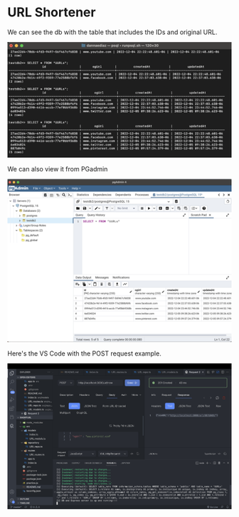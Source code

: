 # URL Shortener

We can see the db with the table that includes the IDs and original URL.

![Database](/imgs/db.png)

We can also view it from PGadmin

![PG Admin GUI](/imgs/pgadmin.png)

Here's the VS Code with the POST request example.

![POST Request](/imgs/req.png)
